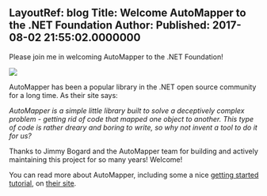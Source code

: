 LayoutRef: blog
Title: Welcome AutoMapper to the .NET Foundation
Author: 
Published: 2017-08-02 21:55:02.0000000
---
<p><p>Please join me in welcoming AutoMapper to the .NET Foundation!</p><p><img src="assets/posts/automapper.png"></p><p>AutoMapper has been a popular library in the .NET open source community for a long time. As their site says: </p><p><em>AutoMapper is a simple little library built to solve a deceptively complex problem - getting rid of code that mapped one object to another. This type of code is rather dreary and boring to write, so why not invent a tool to do it for us?</em><p>Thanks to Jimmy Bogard and the AutoMapper team for building and actively maintaining this project for so many years! Welcome! <p>You can read more about AutoMapper, including some a nice <a href="https://github.com/AutoMapper/AutoMapper/wiki/Getting-started">getting started tutorial</a>, on <a href="http://automapper.org/">their site</a>.</p>
